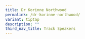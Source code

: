 ```yaml
---
title: Dr Korinne Northwood
permalink: /dr-korinne-northwood/
variant: tiptap
description: ""
third_nav_title: Track Speakers
---
```

<p></p>